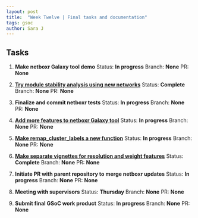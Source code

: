 ```yaml
---
layout: post
title:  "Week Twelve | Final tasks and documentation"
tags: gsoc
author: Sara J
---
```


## Tasks
        
1. **Make netboxr Galaxy tool demo**
    Status: **In progress**
    Branch: **None**
    PR: **None** 
    
2. **[Try module stability analysis using new networks](https://github.com/mil2041/netboxr/issues/44)**
    Status: **Complete**
    Branch: **None**
    PR: **None** 
    
3. **Finalize and commit netboxr tests**
    Status: **In progress**
    Branch: **None**
    PR: **None** 
    
4. **[Add more features to netboxr Galaxy tool](https://github.com/mil2041/netboxr/issues/39)**
    Status: **In progress**
    Branch: **None**
    PR: **None**
    
5. **[Make remap_cluster_labels a new function](https://github.com/mil2041/netboxr/issues/43)**
    Status: **In progress**
    Branch: **None**
    PR: **None** 
    
6. **[Make separate vignettes for resolution and weight features](https://github.com/mil2041/netboxr/issues/42)**
    Status: **Complete**
    Branch: **None**
    PR: **None** 

7. **Initiate PR with parent repository to merge netboxr updates**
    Status: **In progress**
    Branch: **None**
    PR: **None**   
                    
8. **Meeting with supervisors**
    Status: **Thursday**
    Branch: **None**
    PR: **None** 
    
9. **Submit final GSoC work product**
   Status: **In progress**
   Branch: **None**
   PR: **None**     

